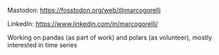 Mastodon: https://fosstodon.org/web/@marcogorelli

LinkedIn: https://www.linkedin.com/in/marcogorelli/

Working on pandas (as part of work) and polars (as volunteer), mostly interested in time series
